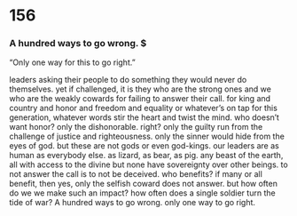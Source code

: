 # 156

### A hundred ways to go wrong. $


“Only one way for this to go right.”

leaders asking their people to do something they would never do themselves. yet if challenged, it is they who are the strong ones and we who are the weakly cowards for failing to answer their call. for king and country and honor and freedom and equality or whatever’s on tap for this generation, whatever words stir the heart and twist the mind. who doesn’t want honor? only the dishonorable. right? only the guilty run from the challenge of justice and righteousness. only the sinner would hide from the eyes of god. but these are not gods or even god-kings. our leaders are as human as everybody else. as lizard, as bear, as pig. any beast of the earth, all with access to the divine but none have sovereignty over other beings. to not answer the call is to not be deceived. who benefits? if many or all benefit, then yes, only the selfish coward does not answer. but how often do we we make such an impact? how often does a single soldier turn the tide of war? A hundred ways to go wrong. only one way to go right. 